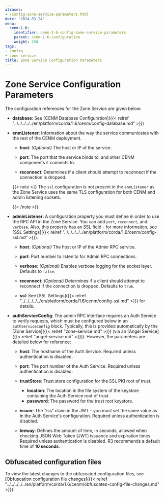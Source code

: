 ```yaml
---
aliases:
- /config-zone-service-parameters.html
date: '2024-09-24'
menu:
  cenm-1-6:
    identifier: cenm-1-6-config-zone-service-parameters
    parent: cenm-1-6-configuration
    weight: 256
tags:
- config
- zone service
title: Zone Service Configuration Parameters
---
```


# Zone Service Configuration Parameters

The configuration references for the Zone Service are given below:

* **database**:
See [CENM Database Configuration]({{< relref "../../../../../en/platform/corda/1.6/cenm/config-database.md" >}})

* **enmListener**:
Information about the way the service communicates with the rest of the CENM deployment.

  * **host**:
  *(Optional)* The host or IP of the service.

  * **port**:
  The port that the service binds to, and other CENM components it connects to.

  * **reconnect**:
  Determines if a client should attempt to reconnect if the connection is dropped.

  {{< note >}}
  The `ssl` configuration is not present in the `enmListener` as the Zone Service uses the same TLS configuration for both CENM and admin listening sockets.

  {{< /note >}}

* **adminListener**:
  A configuration property you must define in order to use the RPC API in the Zone Service.
  You can add `port`, `reconnect`, and `verbose`. Also, this property has an SSL field - for more information, see [SSL Settings]({{< relref "../../../../../en/platform/corda/1.6/cenm/config-ssl.md" >}}).

  * **host**:
    *(Optional)* The host or IP of the Admin RPC service.

  * **port**:
    Port number to listen to for Admin RPC connections.

  * **verbose**:
    *(Optional)* Enables verbose logging for the socket layer. Defaults to `false`.

  * **reconnect**:
    *(Optional)* Determines if a client should attempt to reconnect if the connection is dropped. Defaults to `true`.

  * **ssl**:
    See [SSL Settings]({{< relref "../../../../../en/platform/corda/1.6/cenm/config-ssl.md" >}}) for details.

* **authServiceConfig**:
  The admin RPC interface requires an Auth Service to verify requests, which must be configured below in an `authServiceConfig` block. Typically, this is provided automatically by the [Zone Service]({{< relref "zone-service.md" >}}) (via an [Angel Service]({{< relref "angel-service.md" >}})). However, the parameters are detailed below for reference:

  * **host**:
    The hostname of the Auth Service. Required unless authentication is disabled.

  * **port**:
    The port number of the Auth Service. Required unless authentication is disabled.

  * **trustStore**:
  Trust store configuration for the SSL PKI root of trust.
    * **location**:
    The location in the file system of the keystore containing the Auth Service root of trust.
    * **password**:
    The password for the trust root keystore.

  * **issuer**:
    The \"iss\" claim in the JWT - you must set the same value as in the Auth Service's configuration. Required unless authentication is disabled.

  * **leeway**:
    Defines the amount of time, in seconds, allowed when checking JSON Web Token (JWT) issuance and expiration times. Required unless authentication is disabled. R3 recommends a default time of **10 seconds**.

## Obfuscated configuration files

To view the latest changes to the obfuscated configuration files,
see [Obfuscation configuration file changes]({{< relref "../../../../../en/platform/corda/1.6/cenm/obfuscated-config-file-changes.md" >}}).
